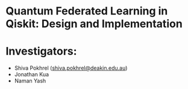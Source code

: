# Quantum Federated Learning in Qiskit: Design and Implementation
# Investigators: 
- Shiva Pokhrel (shiva.pokhrel@deakin.edu.au)
- Jonathan Kua
- Naman Yash


